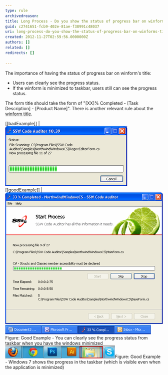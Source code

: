 ```yaml
---
type: rule
archivedreason: 
title: Long Process - Do you show the status of progress bar on winform's title?
guid: c2741651-fcb9-402e-81ae-f38991c48037
uri: long-process-do-you-show-the-status-of-progress-bar-on-winforms-title
created: 2012-11-27T02:59:56.0000000Z
authors: []
related: []
redirects: []

---
```


The importance of having the status of progress bar on winform's title:

* Users can clearly see the progress status.
* If the winform is minimized to taskbar, users still can see the progress status.


<!--endintro-->

The form title should take the form of "[XX]% Completed - [Task Description] - [Product Name]".
There is another relevant rule about the [winform title](http://www.ssw.com.au/ssw/Standards/Rules/RulestoBetterInterfaces-Windows-Applications.aspx#TitleBarCaption).

[[badExample]]
| ![The winform's title does not contain the progress status](../../assets/BadProgressForm.gif)
[[goodExample]]
| ![The winform's title contains the status of progress bar](../../assets/GoodProgressForm.gif)
![Winform's title with progress status (Taskbar)](../../assets/GoodProgressFormTaskbar.gif)Figure: Good Example - You can clearly see the progress status from taskbar when you have the windows minimized 
![Winform's title with progress status (Taskbar)](../../assets/TaskBarProgress.png)Figure: Good Example - Windows 7 shows the progress in the taskbar (which is visible even when the application is minimized)
